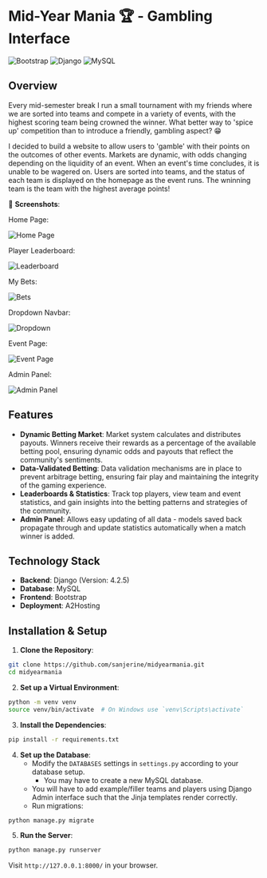 # Mid-Year Mania 🏆 - Gambling Interface

![Bootstrap](https://img.shields.io/badge/bootstrap-%23563D7C.svg?style=for-the-badge&logo=bootstrap&logoColor=white) ![Django](https://img.shields.io/badge/django-%104C34.svg?style=for-the-badge&logo=django&logoColor=white) ![MySQL](https://img.shields.io/badge/mysql-%2300f.svg?style=for-the-badge&logo=mysql&logoColor=white)

## Overview

Every mid-semester break I run a small tournament with my friends where we are sorted into teams and compete in a variety of events, with the highest scoring team being crowned the winner. What better way to 'spice up' competition than to introduce a friendly, gambling aspect? :grin:

I decided to build a website to allow users to 'gamble' with their points on the outcomes of other events. Markets are dynamic, with odds changing depending on the liquidity of an event. When an event's time concludes, it is unable to be wagered on. Users are sorted into teams, and the status of each team is displayed on the homepage as the event runs. The wninning team is the team with the highest average points!

📸 **Screenshots**:

Home Page:

![Home Page](/screenshots/home.PNG)

Player Leaderboard: 

![Leaderboard](/screenshots/leaderboard.PNG)

My Bets:

![Bets](/screenshots/bets.PNG)

Dropdown Navbar:

![Dropdown](/screenshots/dropdown.PNG)

Event Page:

![Event Page](/screenshots/event.PNG)

Admin Panel:

![Admin Panel](/screenshots/admin.PNG)

## Features

- **Dynamic Betting Market**: Market system calculates and distributes payouts. Winners receive their rewards as a percentage of the available betting pool, ensuring dynamic odds and payouts that reflect the community's sentiments.
- **Data-Validated Betting**: Data validation mechanisms are in place to prevent arbitrage betting, ensuring fair play and maintaining the integrity of the gaming experience.
- **Leaderboards & Statistics**: Track top players, view team and event statistics, and gain insights into the betting patterns and strategies of the community.
- **Admin Panel**: Allows easy updating of all data - models saved back propagate through and update statistics automatically when a match winner is added.

## Technology Stack

- **Backend**: Django (Version: 4.2.5)
- **Database**: MySQL
- **Frontend**: Bootstrap
- **Deployment**: A2Hosting 

## Installation & Setup

1. **Clone the Repository**:
```bash
git clone https://github.com/sanjerine/midyearmania.git
cd midyearmania
```

2. **Set up a Virtual Environment**:
```bash
python -m venv venv
source venv/bin/activate  # On Windows use `venv\Scripts\activate`
```

3. **Install the Dependencies**:
```bash
pip install -r requirements.txt
```

4. **Set up the Database**:
   - Modify the `DATABASES` settings in `settings.py` according to your database setup.
     - You may have to create a new MySQL database.
   - You will have to add example/filler teams and players using Django Admin interface such that the Jinja templates render correctly.
   - Run migrations:
```bash
python manage.py migrate
```

5. **Run the Server**:
```bash
python manage.py runserver
```
Visit `http://127.0.0.1:8000/` in your browser.